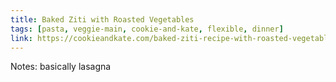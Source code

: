 ```yaml
---
title: Baked Ziti with Roasted Vegetables
tags: [pasta, veggie-main, cookie-and-kate, flexible, dinner]
link: https://cookieandkate.com/baked-ziti-recipe-with-roasted-vegetables/print/32817/
---
```

Notes: basically lasagna

